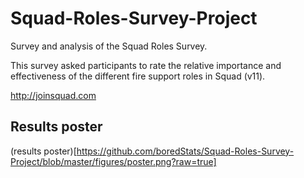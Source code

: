 # Squad-Roles-Survey-Project

Survey and analysis of the Squad Roles Survey.

This survey asked participants to rate the relative importance and effectiveness of the different fire support roles in Squad (v11).

http://joinsquad.com

## Results poster
(results poster)[https://github.com/boredStats/Squad-Roles-Survey-Project/blob/master/figures/poster.png?raw=true]
